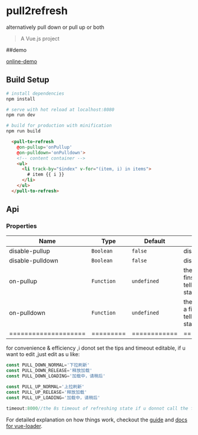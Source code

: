 # pull2refresh
alternatively pull down or pull up or both
> A Vue.js project

##demo

[online-demo](https://cdn.rawgit.com/bajian/vue-pull-to-refresh/master/dist/demo1.html)

## Build Setup

``` bash
# install dependencies
npm install

# serve with hot reload at localhost:8080
npm run dev

# build for production with minification
npm run build
```

```html
  <pull-to-refresh
    @on-pullup='onPullup'
    @on-pulldown='onPulldown'>
    <!-- content container -->
    <ul>
      <li track-by="$index" v-for="(item, i) in items">
        # item {{ i }} 
      </li>
    </ul>
  </pull-to-refresh>
```

## Api
### Properties
| Name                 | Type      | Default      | Description                                                        |
|----------------------|-----------|--------------|--------------------------------------------------------------------|
| disable-pullup            | `Boolean`  | `false` | disable pullup |
| disable-pulldown            | `Boolean`  | `false` | disable pulldown |
| on-pullup   | `Function` | `undefined`       | the pullup listener with a finshCallback param to tell it finsh refreshing state |
| on-pulldown   | `Function` | `undefined`       | the pulldown listener with a finshCallback param to tell it finsh refreshing state |
| ==================== | ========= | ============ | =================== |


for convenience & efficiency ,i donot set the tips and timeout editable,
if u want to edit ,just edit as u like:
```js
const PULL_DOWN_NORMAL='下拉刷新'
const PULL_DOWN_RELEASE='释放加载'
const PULL_DOWN_LOADING='加载中，请稍后'

const PULL_UP_NORMAL='上拉刷新'
const PULL_UP_RELEASE='释放加载'
const PULL_UP_LOADING='加载中，请稍后'

timeout:8000//the 8s timeout of refreshing state if u donnot call the finshCallback
```

For detailed explanation on how things work, checkout the [guide](http://vuejs-templates.github.io/webpack/) and [docs for vue-loader](http://vuejs.github.io/vue-loader).
